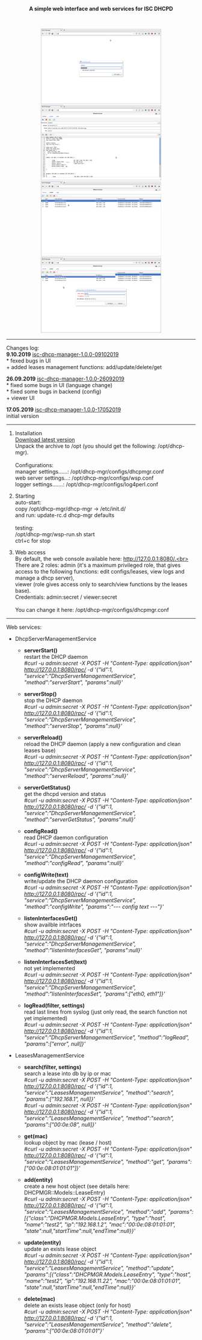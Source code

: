 <p align="center"><b>A simple web interface and web services for ISC DHCPD</b></p><br>
<p align="center">
 <img width="320" height="200" src="https://github.com/akscf/isc-dhcp-manager/blob/master/sshots/s0.png">
 <img width="320" height="200" src="https://github.com/akscf/isc-dhcp-manager/blob/master/sshots/s1.png">
 <img width="320" height="200" src="https://github.com/akscf/isc-dhcp-manager/blob/master/sshots/s2.png">
 <img width="320" height="200" src="https://github.com/akscf/isc-dhcp-manager/blob/master/sshots/s3.png">
</p>

------------------------
Changes log:<br>
<b>9.10.2019</b> [isc-dhcp-manager-1.0.0-09102019](https://sourceforge.net/projects/cfdisfiles/files/isc-dhcp-manager/isc-dhcp-manager-1.0.0-09102019.tar.gz/download)<br>
    * fexed bugs in UI<br>
    + added leases management functions: add/update/delete/get<br>
    
<b>26.09.2019</b> [isc-dhcp-manager-1.0.0-26092019](https://sourceforge.net/projects/cfdisfiles/files/isc-dhcp-manager/isc-dhcp-manager-1.0.0-26092019.tar.gz/download)  
    * fixed some bugs in UI (language change)<br>
    * fixed some bugs in backend (config)<br>
    + viewer UI<br>

<b>17.05.2019</b> [isc-dhcp-manager-1.0.0-17052019](https://sourceforge.net/projects/cfdisfiles/files/isc-dhcp-manager/isc-dhcp-manager-1.0.0-17052019/download)<br>
    initial version<br>
    
    
------------------------
1. Installation<br>
   [Download latest version](https://sourceforge.net/projects/cfdisfiles/files/isc-dhcp-manager/)<br>
   Unpack the archive to /opt (you should get the following: /opt/dhcp-mgr).<br>
   <br>
   Configurations:<br>
    manager settings......: /opt/dhcp-mgr/configs/dhcpmgr.conf<br>
    web server settings...: /opt/dhcp-mgr/configs/wsp.conf<br>
    logger settings.......: /opt/dhcp-mgr/configs/log4perl.conf<br>

2. Starting<br>
   auto-start:<br>
     copy /opt/dhcp-mgr/dhcp-mgr -> /etc/init.d/<br>
     and run: update-rc.d dhcp-mgr defaults<br>
   <br>
   testing:<br>
    /opt/dhcp-mgr/wsp-run.sh start<br>
    ctrl+c for stop

3. Web access<br>
   By default, the web console available here: http://127.0.0.1:8080/.<br>
   There are 2 roles: admin (it's a maximum privileged role, that gives access to the following functions: edit configs/leases, view logs and manage a dhcp server),<br>
   viewer (role gives access only to search/view functions by the leases base).<br>
   Credentials: admin:secret / viewer:secret<br>
   <br>
   You can change it here:  /opt/dhcp-mgr/configs/dhcpmgr.conf

------------------------
Web services:<br>

  * DhcpServerManagementService<br>
     - <b>serverStart()</b><br>
       restart the DHCP daemon<br>
       <i>#curl -u admin:secret -X POST -H "Content-Type: application/json" http://127.0.0.1:8080/rpc/ -d '{"id":1, "service":"DhcpServerManagementService", "method":"serverStart", "params":null}'</i><br>
       
     - <b>serverStop()</b><br>
       stop the DHCP daemon<br>
       <i>#curl -u admin:secret -X POST -H "Content-Type: application/json" http://127.0.0.1:8080/rpc/ -d '{"id":1, "service":"DhcpServerManagementService", "method":"serverStop", "params":null}'</i><br>
       
     - <b>serverReload()</b><br>
       reload the DHCP daemon (apply a new configuration and clean leases base)<br>
       <i>#curl -u admin:secret -X POST -H "Content-Type: application/json" http://127.0.0.1:8080/rpc/ -d '{"id":1, "service":"DhcpServerManagementService", "method":"serverReload", "params":null}'</i><br>
       
     - <b>serverGetStatus()</b><br>
       get the dhcpd version and status<br>
       <i>#curl -u admin:secret -X POST -H "Content-Type: application/json" http://127.0.0.1:8080/rpc/ -d '{"id":1, "service":"DhcpServerManagementService", "method":"serverGetStatus", "params":null}'</i><br>
       
     - <b>configRead()</b><br>
       read DHCP daemon configuration<br>
       <i>#curl -u admin:secret -X POST -H "Content-Type: application/json" http://127.0.0.1:8080/rpc/ -d '{"id":1, "service":"DhcpServerManagementService", "method":"configRead", "params":null}'</i><br>
       
     - <b>configWrite(text)</b><br>
       write/update the DHCP daemon configuration<br>
       <i>#curl -u admin:secret -X POST -H "Content-Type: application/json" http://127.0.0.1:8080/rpc/ -d '{"id":1, "service":"DhcpServerManagementService", "method":"configWrite", "params":"--- config text ---"}'</i><br>
       
     - <b>listenInterfacesGet()</b><br>
       show availble intrfaces<br>
       <i>#curl -u admin:secret -X POST -H "Content-Type: application/json" http://127.0.0.1:8080/rpc/ -d '{"id":1, "service":"DhcpServerManagementService", "method":"listenInterfacesGet", "params":null}'</i><br>
       
     - <b>listenInterfacesSet(text)</b><br>
     	not yet implemented<br>
     	<i>#curl -u admin:secret -X POST -H "Content-Type: application/json" http://127.0.0.1:8080/rpc/ -d '{"id":1, "service":"DhcpServerManagementService", "method":"listenInterfacesSet", "params":["eth0, eth1"]}'</i><br>
      
     - <b>logRead(filter, settings)</b><br>
     	read last lines from syslog (just only read, the search function not yet implemented)<br>
     	<i>#curl -u admin:secret -X POST -H "Content-Type: application/json" http://127.0.0.1:8080/rpc/ -d '{"id":1, "service":"DhcpServerManagementService", "method":"logRead", "params":["error", null]}'</i><br>

  * LeasesManagementService<br>
      - <b>search(filter, settings)</b><br>
     	search a lease into db by ip or mac<br>
     	<i>#curl -u admin:secret -X POST -H "Content-Type: application/json" http://127.0.0.1:8080/rpc/ -d '{"id":1, "service":"LeasesManagementService", "method":"search", "params":["192.168.1", null]}'</i><br>
     	<i>#curl -u admin:secret -X POST -H "Content-Type: application/json" http://127.0.0.1:8080/rpc/ -d '{"id":1, "service":"LeasesManagementService", "method":"search", "params":["00:0e:08", null]}'</i><br>
      
      - <b>get(mac)</b><br>
        lookup object by mac (lease / host)<br>
        <i>#curl -u admin:secret -X POST -H "Content-Type: application/json" http://127.0.0.1:8080/rpc/ -d '{"id":1, "service":"LeasesManagementService", "method":"get", "params":["00:0e:08:01:01:01"]}'</i><br>
        
     - <b>add(entity)</b><br>
     	create a new host object (see details here: DHCPMGR::Models::LeaseEntry)<br>
     	<i>#curl -u admin:secret -X POST -H "Content-Type: application/json" http://127.0.0.1:8080/rpc/ -d '{"id":1, "service":"LeasesManagementService", "method":"add", "params":[{"class":"DHCPMGR.Models.LeaseEntry", "type":"host", "name":"test2", "ip":"192.168.1.2", "mac":"00:0e:08:01:01:01", "state":null,"startTime":null,"endTime":null}}'</i><br>
      
     - <b>update(entity)</b><br>
     	update an exists lease object<br>
     	<i>#curl -u admin:secret -X POST -H "Content-Type: application/json" http://127.0.0.1:8080/rpc/ -d '{"id":1, "service":"LeasesManagementService", "method":"update", "params":[{"class":"DHCPMGR.Models.LeaseEntry", "type":"host", "name":"test2", "ip":"192.168.11.22", "mac":"00:0e:08:01:01:01", "state":null,"startTime":null,"endTime":null}}'</i><br>
      
     - <b>delete(mac)</b><br>
        delete an exists lease object (only for host)<br>
     	<i>#curl -u admin:secret -X POST -H "Content-Type: application/json" http://127.0.0.1:8080/rpc/ -d '{"id":1, "service":"LeasesManagementService", "method":"delete", "params":["00:0e:08:01:01:01"}'</i><br>
      
      

